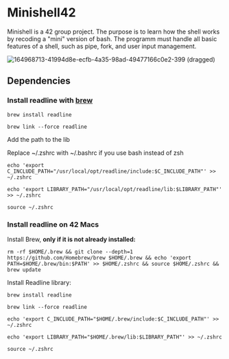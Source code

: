 # Minishell42

Minishell is a 42 group project. The purpose is to learn how the shell works by recoding a "mini" version of bash. The programm must handle all basic features of a shell, such as pipe, fork, and user input management.
 
![164968713-41994d8e-ecfb-4a35-98ad-49477166c0e2-399 (dragged)](https://user-images.githubusercontent.com/105823790/169653875-1775c38d-561b-4186-9faa-d13b12eec2a2.png)


## Dependencies
### Install readline with [brew](https://brew.sh/)
```
brew install readline
```

```
brew link --force readline
```

Add the path to the lib

Replace ~/.zshrc with ~/.bashrc if you use bash instead of zsh
```
echo 'export C_INCLUDE_PATH="/usr/local/opt/readline/include:$C_INCLUDE_PATH"' >> ~/.zshrc
```
```
echo 'export LIBRARY_PATH="/usr/local/opt/readline/lib:$LIBRARY_PATH"' >> ~/.zshrc
```
```
source ~/.zshrc
```

### Install readline on 42 Macs

Install Brew, <b>only if it is not already installed:</b>

```
rm -rf $HOME/.brew && git clone --depth=1 https://github.com/Homebrew/brew $HOME/.brew && echo 'export PATH=$HOME/.brew/bin:$PATH' >> $HOME/.zshrc && source $HOME/.zshrc && brew update
```

Install Readline library:
```
brew install readline
```

```
brew link --force readline
```

```
echo 'export C_INCLUDE_PATH="$HOME/.brew/include:$C_INCLUDE_PATH"' >> ~/.zshrc
```

```
echo 'export LIBRARY_PATH="$HOME/.brew/lib:$LIBRARY_PATH"' >> ~/.zshrc
```
```
source ~/.zshrc
```
